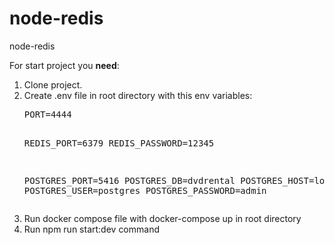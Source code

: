# node-redis
node-redis

For start project you <b>need</b>:
<ol>
 <li>Clone project.</li>
 <li>Create .env file in root directory with this env variables: 
 <pre>PORT=4444

REDIS_PORT=6379
REDIS_PASSWORD=12345

POSTGRES_PORT=5416
POSTGRES_DB=dvdrental
POSTGRES_HOST=localhost
POSTGRES_USER=postgres
POSTGRES_PASSWORD=admin
</pre>
 </li>
 <li>Run docker compose file with <span>docker-compose up</span> in root directory</li>
 <li>Run <span>npm run start:dev</span> command</li>
</ol>
